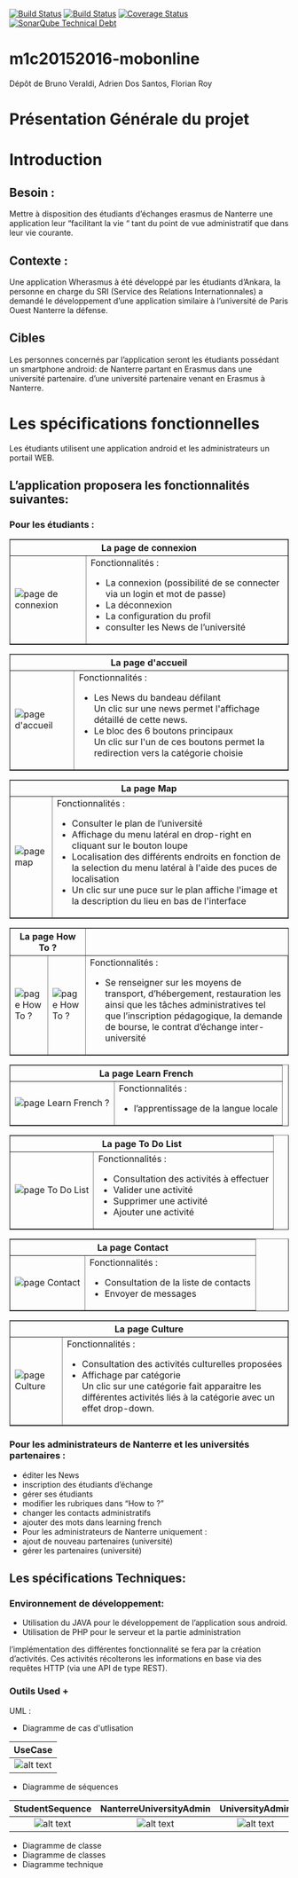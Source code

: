 [![Build Status](https://travis-ci.org/Miage-Paris-Ouest/m1c20152016-mobonline.svg?branch=master)](https://travis-ci.org/Miage-Paris-Ouest/m1c20152016-mobonline)
[![Build Status](https://www.bitrise.io/app/b8e29b159097b3aa.svg?token=-r6AHWMQwkUwy5rsRsW4Kw&branch=master)](https://www.bitrise.io/app/b8e29b159097b3aa)
[![Coverage Status](https://coveralls.io/github/Miage-Paris-Ouest/froy/badge.svg?branch=master&service=github)](https://coveralls.io/github/Miage-Paris-Ouest/froy?branch=master)
[![SonarQube Technical Debt](https://img.shields.io/badge/technical%20debt-0.0%-brightgreen.svg)](http://localhost:9000/dashboard/index/fr.uparis10.pascalpoizat:template-java-project)
# m1c20152016-mobonline
Dépôt de Bruno Veraldi, Adrien Dos Santos, Florian Roy


# Présentation Générale du projet

# Introduction

## Besoin : 
Mettre à disposition des étudiants d’échanges  erasmus de Nanterre une application leur “facilitant la vie “ tant du point de vue administratif que dans leur vie courante.


## Contexte :
Une  application Wherasmus à été développé par les étudiants d’Ankara, la personne en charge du SRI (Service des Relations Internationnales) a demandé le développement d’une application similaire à l’université de  Paris Ouest Nanterre la défense.


## Cibles
Les personnes concernés par l’application seront les étudiants possédant un smartphone android:
de Nanterre partant en Erasmus dans une université partenaire.
d’une université partenaire venant en Erasmus à Nanterre. 


# Les spécifications fonctionnelles
Les étudiants utilisent une application android et les administrateurs un portail WEB.

## L’application proposera les fonctionnalités suivantes:
### Pour les étudiants :
<TABLE BORDER="1"> 
<TR> 
  <TH  colspan=2> La page de connexion </TH> 
</TR> 
<TR> 
 <TD>
 <img src="https://github.com/Miage-Paris-Ouest/m1c20152016-mobonline/blob/master//GUI/img/login.png" alt="page de connexion" />
 </TD> 
 <TD> Fonctionnalités : </br>
 <ul>
<li>La connexion (possibilité de se connecter via un login et mot de passe)</li>
<li>La déconnexion</li>
<li>La configuration du profil</li>
<li>consulter les News de l’université</li>
 </ul>
 </TD> 
</TR> 
</TABLE> 

<TABLE BORDER="1"> 
<TR> 
  <TH  colspan=2> La page d'accueil </TH> 
</TR> 
<TR> 
 <TD>
 <img src="https://github.com/Miage-Paris-Ouest/m1c20152016-mobonline/blob/master//GUI/img/accueil.png" alt="page d'accueil" />
 </TD> 
 <TD> Fonctionnalités : </br>
 <ul>
<li>Les News du bandeau défilant</li>
Un clic sur une news permet l'affichage détaillé de cette news.
<li>Le bloc des 6 boutons principaux</li>
Un clic sur l'un de ces boutons permet la redirection vers la catégorie choisie
 </ul>
 </TD> 
</TR> 
</TABLE>

<TABLE BORDER="1"> 
<TR> 
  <TH  colspan=2> La page Map </TH> 
</TR> 
<TR> 
 <TD>
 <img src="https://github.com/Miage-Paris-Ouest/m1c20152016-mobonline/blob/master//GUI/img/map.png" alt="page map" />
 </TD> 
 <TD> Fonctionnalités : </br>
 <ul>
<li>Consulter le plan de l’université</li>
<li>Affichage du menu latéral en drop-right en cliquant sur le bouton loupe</li>
<li>Localisation des différents endroits en fonction de la selection du menu latéral à l'aide des puces de localisation</li>
<li>Un clic sur une puce sur le plan affiche l'image et la description du lieu en bas de l'interface</li>
 </ul>
 </TD> 
</TR> 
</TABLE>

<TABLE BORDER="1"> 
<TR> 
  <TH  colspan=2> La page How To ? </TH> 
</TR> 
<TR> 
 <TD>
 <img src="https://github.com/Miage-Paris-Ouest/m1c20152016-mobonline/blob/master//GUI/img/how%20to.png" alt="page How To ?" />
 </TD> 
 <TD>
  <img src="https://github.com/Miage-Paris-Ouest/m1c20152016-mobonline/blob/master/GUI/img/how%20to%202.png" alt="page How To ?" />
 </TD> 
 <TD colspan=2> Fonctionnalités : </br>
 <ul>
<li>Se renseigner sur les moyens de transport, d’hébergement, restauration les ainsi que les tâches administratives tel que l’inscription pédagogique, la demande de bourse, le contrat d’échange inter-université</li>
 </ul>
 </TD> 
</TR> 
</TABLE>

<TABLE BORDER="1"> 
<TR> 
  <TH  colspan=2> La page Learn French </TH> 
</TR> 
<TR> 
 <TD>
 <img src="https://github.com/Miage-Paris-Ouest/m1c20152016-mobonline/blob/master/GUI/img/learning%20french.png" alt="page Learn French ?" />
 </TD> 
 <TD > Fonctionnalités : </br>
 <ul>
<li>l’apprentissage de la langue locale</li>
 </ul>
 </TD> 
</TR> 
</TABLE>
 
 <TABLE BORDER="1"> 
<TR> 
  <TH  colspan=2> La page To Do List </TH> 
</TR> 
<TR> 
 <TD>
 <img src="https://github.com/Miage-Paris-Ouest/m1c20152016-mobonline/blob/master/GUI/img/to%20do%20list.png" alt="page To Do List" />
 </TD> 
 <TD > Fonctionnalités : </br>
 <ul>
<li>Consultation des activités à effectuer</li>
<li>Valider une activité</li>
<li>Supprimer une activité</li>
<li>Ajouter une activité</li>
 </ul>
 </TD> 
</TR> 
</TABLE>

 <TABLE BORDER="1"> 
<TR> 
  <TH  colspan=2> La page Contact </TH> 
</TR> 
<TR> 
 <TD>
 <img src="https://github.com/Miage-Paris-Ouest/m1c20152016-mobonline/blob/master/GUI/img/contact.png" alt="page Contact" />
 </TD> 
 <TD > Fonctionnalités : </br>
 <ul>
<li>Consultation de la liste de contacts</li>
<li>Envoyer de messages</li>
 </ul>
 </TD> 
</TR> 
</TABLE>

 <TABLE BORDER="1"> 
<TR> 
  <TH  colspan=2> La page Culture </TH> 
</TR> 
<TR> 
 <TD>
 <img src="https://github.com/Miage-Paris-Ouest/m1c20152016-mobonline/blob/master/GUI/img/culture.png" alt="page Culture" />
 </TD> 
 <TD > Fonctionnalités : </br>
 <ul>
<li>Consultation des activités culturelles proposées</li>
<li>Affichage par catégorie</li>
Un clic sur une catégorie fait apparaitre les différentes activités liés à la catégorie avec un effet drop-down.
 </ul>
 </TD> 
</TR> 
</TABLE>


### Pour les administrateurs de Nanterre et les universités partenaires :
* éditer les News
* inscription des étudiants d’échange
* gérer ses étudiants
* modifier les rubriques dans “How to ?”
* changer les contacts administratifs
* ajouter des mots dans learning french
* Pour les administrateurs de Nanterre uniquement :
* ajout de nouveau partenaires (université)
* gérer les partenaires (université)



## Les spécifications Techniques:


### Environnement de développement:
* Utilisation du JAVA pour le développement de l’application sous android.
* Utilisation de PHP pour le serveur et la partie administration

l’implémentation des différentes fonctionnalité se fera par la création d’activités. Ces activités récolterons les informations en base via des requêtes HTTP (via une API de type REST).

### Outils Used + 
UML : 
* Diagramme de cas d'utlisation

|UseCase|
|:---:|
|![alt text](https://github.com/Miage-Paris-Ouest/m1c20152016-mobonline/blob/master/diagrams/UseCase.png "Use case")|

* Diagramme de séquences

|StudentSequence|NanterreUniversityAdmin|UniversityAdmin|
|:---:|:---:|:---:|
|![alt text](https://github.com/Miage-Paris-Ouest/m1c20152016-mobonline/blob/master/diagrams/StudentSequence.png "StudentSequence")|![alt text](https://github.com/Miage-Paris-Ouest/m1c20152016-mobonline/blob/master/diagrams/NanterreUniversityAdmin.png "NanterreUniversityAdmin")|![alt text](https://github.com/Miage-Paris-Ouest/m1c20152016-mobonline/blob/master/diagrams/UniversityAdmin.png "UniversityAdmin")|


* Diagramme de classe
* Diagramme de classes
* Diagramme technique

